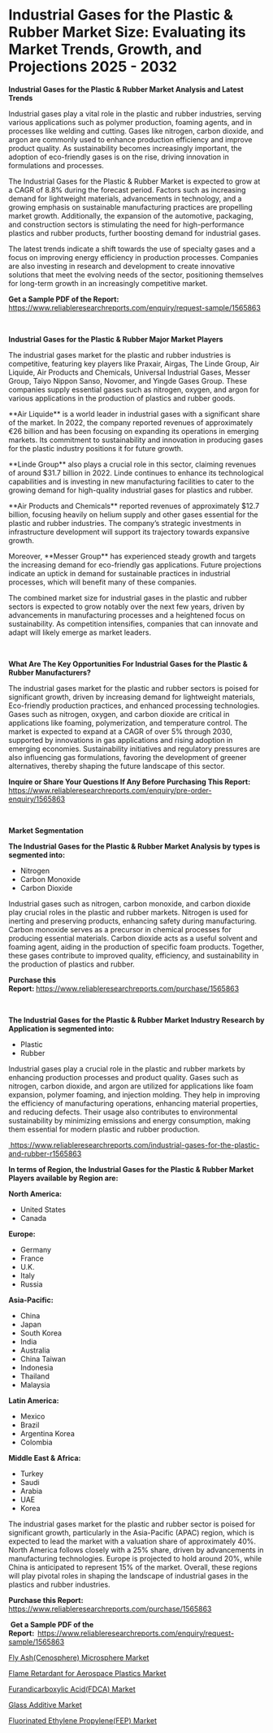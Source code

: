 <p><h1>Industrial Gases for the Plastic & Rubber Market Size: Evaluating its Market Trends, Growth, and Projections 2025 - 2032</h1></p><p><strong>Industrial Gases for the Plastic & Rubber Market Analysis and Latest Trends</strong></p>
<p><p>Industrial gases play a vital role in the plastic and rubber industries, serving various applications such as polymer production, foaming agents, and in processes like welding and cutting. Gases like nitrogen, carbon dioxide, and argon are commonly used to enhance production efficiency and improve product quality. As sustainability becomes increasingly important, the adoption of eco-friendly gases is on the rise, driving innovation in formulations and processes.</p><p>The Industrial Gases for the Plastic & Rubber Market is expected to grow at a CAGR of 8.8% during the forecast period. Factors such as increasing demand for lightweight materials, advancements in technology, and a growing emphasis on sustainable manufacturing practices are propelling market growth. Additionally, the expansion of the automotive, packaging, and construction sectors is stimulating the need for high-performance plastics and rubber products, further boosting demand for industrial gases.</p><p>The latest trends indicate a shift towards the use of specialty gases and a focus on improving energy efficiency in production processes. Companies are also investing in research and development to create innovative solutions that meet the evolving needs of the sector, positioning themselves for long-term growth in an increasingly competitive market.</p></p>
<p><strong>Get a Sample PDF of the Report:&nbsp;</strong> <a href="https://www.reliableresearchreports.com/enquiry/request-sample/1565863?utm_campaign=24&utm_medium=2&utm_source=Github&utm_content=ia&utm_term=01022025&utm_id=industrial-gases-for-the-plastic-rubber">https://www.reliableresearchreports.com/enquiry/request-sample/1565863</a></p>
<p>&nbsp;</p>
<p><strong>Industrial Gases for the Plastic & Rubber Major Market Players</strong></p>
<p><p>The industrial gases market for the plastic and rubber industries is competitive, featuring key players like Praxair, Airgas, The Linde Group, Air Liquide, Air Products and Chemicals, Universal Industrial Gases, Messer Group, Taiyo Nippon Sanso, Novomer, and Yingde Gases Group. These companies supply essential gases such as nitrogen, oxygen, and argon for various applications in the production of plastics and rubber goods.</p><p>**Air Liquide** is a world leader in industrial gases with a significant share of the market. In 2022, the company reported revenues of approximately €26 billion and has been focusing on expanding its operations in emerging markets. Its commitment to sustainability and innovation in producing gases for the plastic industry positions it for future growth.</p><p>**Linde Group** also plays a crucial role in this sector, claiming revenues of around $31.7 billion in 2022. Linde continues to enhance its technological capabilities and is investing in new manufacturing facilities to cater to the growing demand for high-quality industrial gases for plastics and rubber.</p><p>**Air Products and Chemicals** reported revenues of approximately $12.7 billion, focusing heavily on helium supply and other gases essential for the plastic and rubber industries. The company’s strategic investments in infrastructure development will support its trajectory towards expansive growth.</p><p>Moreover, **Messer Group** has experienced steady growth and targets the increasing demand for eco-friendly gas applications. Future projections indicate an uptick in demand for sustainable practices in industrial processes, which will benefit many of these companies.</p><p>The combined market size for industrial gases in the plastic and rubber sectors is expected to grow notably over the next few years, driven by advancements in manufacturing processes and a heightened focus on sustainability. As competition intensifies, companies that can innovate and adapt will likely emerge as market leaders.</p></p>
<p>&nbsp;</p>
<p><strong>What Are The Key Opportunities For Industrial Gases for the Plastic & Rubber Manufacturers?</strong></p>
<p><p>The industrial gases market for the plastic and rubber sectors is poised for significant growth, driven by increasing demand for lightweight materials, Eco-friendly production practices, and enhanced processing technologies. Gases such as nitrogen, oxygen, and carbon dioxide are critical in applications like foaming, polymerization, and temperature control. The market is expected to expand at a CAGR of over 5% through 2030, supported by innovations in gas applications and rising adoption in emerging economies. Sustainability initiatives and regulatory pressures are also influencing gas formulations, favoring the development of greener alternatives, thereby shaping the future landscape of this sector.</p></p>
<p><strong>Inquire or Share Your Questions If Any Before Purchasing This Report:</strong> <a href="https://www.reliableresearchreports.com/enquiry/pre-order-enquiry/1565863?utm_campaign=24&utm_medium=2&utm_source=Github&utm_content=ia&utm_term=01022025&utm_id=industrial-gases-for-the-plastic-rubber">https://www.reliableresearchreports.com/enquiry/pre-order-enquiry/1565863</a></p>
<p>&nbsp;</p>
<p><strong>Market Segmentation</strong></p>
<p><strong>The Industrial Gases for the Plastic & Rubber Market Analysis by types is segmented into:</strong></p>
<p><ul><li>Nitrogen</li><li>Carbon Monoxide</li><li>Carbon Dioxide</li></ul></p>
<p><p>Industrial gases such as nitrogen, carbon monoxide, and carbon dioxide play crucial roles in the plastic and rubber markets. Nitrogen is used for inerting and preserving products, enhancing safety during manufacturing. Carbon monoxide serves as a precursor in chemical processes for producing essential materials. Carbon dioxide acts as a useful solvent and foaming agent, aiding in the production of specific foam products. Together, these gases contribute to improved quality, efficiency, and sustainability in the production of plastics and rubber.</p></p>
<p><strong>Purchase this Report:&nbsp;</strong><a href="https://www.reliableresearchreports.com/purchase/1565863?utm_campaign=24&utm_medium=2&utm_source=Github&utm_content=ia&utm_term=01022025&utm_id=industrial-gases-for-the-plastic-rubber">https://www.reliableresearchreports.com/purchase/1565863</a></p>
<p>&nbsp;</p>
<p><strong>The Industrial Gases for the Plastic & Rubber Market Industry Research by Application is segmented into:</strong></p>
<p><ul><li>Plastic</li><li>Rubber</li></ul></p>
<p><p>Industrial gases play a crucial role in the plastic and rubber markets by enhancing production processes and product quality. Gases such as nitrogen, carbon dioxide, and argon are utilized for applications like foam expansion, polymer foaming, and injection molding. They help in improving the efficiency of manufacturing operations, enhancing material properties, and reducing defects. Their usage also contributes to environmental sustainability by minimizing emissions and energy consumption, making them essential for modern plastic and rubber production.</p></p>
<p><a href="https://www.reliableresearchreports.com/industrial-gases-for-the-plastic-and-rubber-r1565863?utm_campaign=24&utm_medium=2&utm_source=Github&utm_content=ia&utm_term=01022025&utm_id=industrial-gases-for-the-plastic-rubber">&nbsp;https://www.reliableresearchreports.com/industrial-gases-for-the-plastic-and-rubber-r1565863</a></p>
<p><strong>In terms of Region, the Industrial Gases for the Plastic & Rubber Market Players available by Region are:</strong></p>
<p>
    <p> <strong> North America: </strong>
        <ul>
            <li>United States</li>
            <li>Canada</li>
        </ul>
        </p> 
    <p> <strong> Europe: </strong>
        <ul>
            <li>Germany</li>
            <li>France</li>
            <li>U.K.</li>
            <li>Italy</li>
            <li>Russia</li>
        </ul>
        </p> 
    <p> <strong> Asia-Pacific: </strong>
        <ul>
            <li>China</li>
            <li>Japan</li>
            <li>South Korea</li>
            <li>India</li>
            <li>Australia</li>
            <li>China Taiwan</li>
            <li>Indonesia</li>
            <li>Thailand</li>
            <li>Malaysia</li>
        </ul>
        </p> 
    <p> <strong> Latin America: </strong>
        <ul>
            <li>Mexico</li>
            <li>Brazil</li>
            <li>Argentina Korea</li>
            <li>Colombia</li>
        </ul>
        </p> 
    <p> <strong> Middle East & Africa: </strong>
        <ul>
            <li>Turkey</li>
            <li>Saudi</li>
            <li>Arabia</li>
            <li>UAE</li>
            <li>Korea</li>
        </ul>
    </p>
    </p>
<p><p>The industrial gases market for the plastic and rubber sector is poised for significant growth, particularly in the Asia-Pacific (APAC) region, which is expected to lead the market with a valuation share of approximately 40%. North America follows closely with a 25% share, driven by advancements in manufacturing technologies. Europe is projected to hold around 20%, while China is anticipated to represent 15% of the market. Overall, these regions will play pivotal roles in shaping the landscape of industrial gases in the plastics and rubber industries.</p></p>
<p><strong>Purchase this Report: </strong><a href="https://www.reliableresearchreports.com/purchase/1565863?utm_campaign=24&utm_medium=2&utm_source=Github&utm_content=ia&utm_term=01022025&utm_id=industrial-gases-for-the-plastic-rubber">https://www.reliableresearchreports.com/purchase/1565863</a></p>
<p>&nbsp;<strong>Get a Sample PDF of the Report:&nbsp;&nbsp;</strong><a href="https://www.reliableresearchreports.com/enquiry/request-sample/1565863?utm_campaign=24&utm_medium=2&utm_source=Github&utm_content=ia&utm_term=01022025&utm_id=industrial-gases-for-the-plastic-rubber">https://www.reliableresearchreports.com/enquiry/request-sample/1565863</a></p>
<p><strong></strong></p>
<p><p><a href="https://github.com/boitafbg/Market-Research-Report-List-1/blob/main/fly-ashcenosphere-microsphere-market.md?utm_campaign=24&utm_medium=2&utm_source=Github&utm_content=ia&utm_term=01022025&utm_id=industrial-gases-for-the-plastic-rubber">Fly Ash(Cenosphere) Microsphere Market</a></p><p><a href="https://github.com/yazminwollma30/Market-Research-Report-List-1/blob/main/flame-retardant-for-aerospace-plastics-market.md?utm_campaign=24&utm_medium=2&utm_source=Github&utm_content=ia&utm_term=01022025&utm_id=industrial-gases-for-the-plastic-rubber">Flame Retardant for Aerospace Plastics Market</a></p><p><a href="https://github.com/curinbucan9/Market-Research-Report-List-1/blob/main/furandicarboxylic-acidfdca-market.md?utm_campaign=24&utm_medium=2&utm_source=Github&utm_content=ia&utm_term=01022025&utm_id=industrial-gases-for-the-plastic-rubber">Furandicarboxylic Acid(FDCA) Market</a></p><p><a href="https://github.com/qetelosooya/Market-Research-Report-List-1/blob/main/glass-additive-market.md?utm_campaign=24&utm_medium=2&utm_source=Github&utm_content=ia&utm_term=01022025&utm_id=industrial-gases-for-the-plastic-rubber">Glass Additive Market</a></p><p><a href="https://github.com/laajzervo/Market-Research-Report-List-1/blob/main/fluorinated-ethylene-propylenefep-market.md?utm_campaign=24&utm_medium=2&utm_source=Github&utm_content=ia&utm_term=01022025&utm_id=industrial-gases-for-the-plastic-rubber">Fluorinated Ethylene Propylene(FEP) Market</a></p></p>